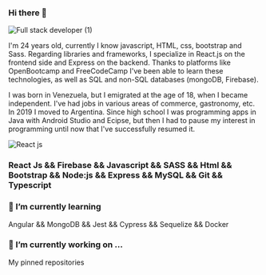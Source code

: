 ### Hi there 👋

![Full stack developer (1)](https://user-images.githubusercontent.com/111264354/213255786-0918bdd0-8512-4e13-812e-4675f0353102.gif)


I'm 24 years old, currently I know javascript, HTML, css, bootstrap and Sass. Regarding libraries and frameworks, I specialize in React.js on the frontend side and Express on the backend. Thanks to platforms like OpenBootcamp and FreeCodeCamp I've been able to learn these technologies, as well as SQL and non-SQL databases (mongoDB, Firebase). 

I was born in Venezuela, but I emigrated at the age of 18, when I became independent. I've had jobs in various areas of commerce, gastronomy, etc. In 2019 I moved to Argentina. Since high school I was programming apps in Java with Android Studio and Ecipse, but then I had to pause my interest in programming until now that I've successfully resumed it.

![React js](https://user-images.githubusercontent.com/111264354/213251635-6aeb15e6-015f-4078-aa18-6da273ae0a2e.gif)



### React Js && Firebase && Javascript && SASS && Html && Bootstrap && Node:js && Express && MySQL && Git && Typescript



### 🌱 I’m currently learning



Angular && MongoDB && Jest && Cypress && Sequelize && Docker



### 🔭 I’m currently working on ...

My pinned repositories

<!--
**Daftpool25/Daftpool25** is a ✨ _special_ ✨ repository because its `README.md` (this file) appears on your GitHub profile.

Here are some ideas to get you started:

- 🔭 I’m currently working on ...
- 🌱 I’m currently learning ...
- 👯 I’m looking to collaborate on ...
- 🤔 I’m looking for help with ...
- 💬 Ask me about ...
- 📫 How to reach me: ...
- 😄 Pronouns: ...
- ⚡ Fun fact: ...
-->
